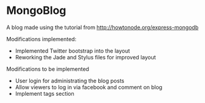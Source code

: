 MongoBlog
=========

A blog made using the tutorial from http://howtonode.org/express-mongodb

Modifications implemented:
- Implemented Twitter bootstrap into the layout
- Reworking the Jade and Stylus files for improved layout

Modifications to be implemented
- User login for administrating the blog posts
- Allow viewers to log in via facebook and comment on blog
- Implement tags section
